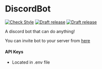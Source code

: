# DiscordBot
[![Check Style](https://github.com/Mrflatt/DiscordBot/actions/workflows/black.yml/badge.svg)](https://github.com/Mrflatt/DiscordBot/actions/workflows/black.yml)
[![Draft release](https://github.com/Mrflatt/DiscordBot/actions/workflows/drafter.yml/badge.svg)](https://github.com/Mrflatt/DiscordBot/actions/workflows/drafter.yml)
[![Draft release](https://github.com/Mrflatt/DiscordBot/actions/workflows/drafter.yml/badge.svg)](https://github.com/Mrflatt/DiscordBot/actions/workflows/drafter.yml)


A discord bot that can do anything!

You can invite bot to your server from [here](https://discord.com/api/oauth2/authorize?client_id=514404294665961474&permissions=8&redirect_uri=https%3A%2F%2Fdiscord.com%2Fapi%2Foauth2%2Fauthorize%3Fclient_id%3D514404294665961474%26permissions%3D8%26redirect_uri%3Dhttps%253A%252F%252Fdiscord.com%252Fapi%252Foauth2%252Fauthorize%253Fclient_id%253D514404&scope=bot)

#### API Keys
* Located in .env file
